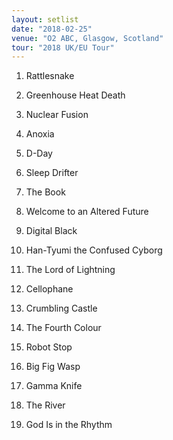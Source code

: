 ```yaml
---
layout: setlist
date: "2018-02-25"
venue: "O2 ABC, Glasgow, Scotland"
tour: "2018 UK/EU Tour"
---
```



 1. Rattlesnake

 2. Greenhouse Heat Death

 3. Nuclear Fusion

 4. Anoxia

 5. D-Day

 6. Sleep Drifter

 7. The Book

 8. Welcome to an Altered Future

 9. Digital Black

10. Han-Tyumi the Confused Cyborg

11. The Lord of Lightning

12. Cellophane

13. Crumbling Castle

14. The Fourth Colour

15. Robot Stop

16. Big Fig Wasp

17. Gamma Knife

18. The River

19. God Is in the Rhythm


